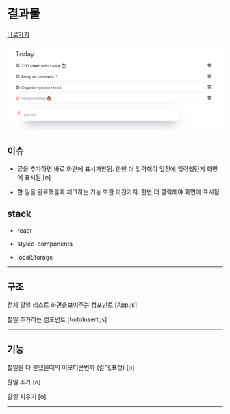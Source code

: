 # 결과물

[바로가기](https://jungsikjeong.github.io/React-ToDoList)

![결과물](./client/src/assets/20200523_143546.png)

## 이슈

- 글을 추가하면 바로 화면에 표시가안됨. 한번 더 입력해야 앞전에 입력했던게 화면에 표시됨 [o]

- 할 일을 완료했을때 체크하는 기능 또한 마찬가지. 한번 더 클릭해야 화면에 표시됨

## stack

- react

- styled-components

- localStorage

---

## 구조

전체 할일 리스트 화면을보여주는 컴포넌트 [App.js]

할일 추가하는 컴포넌트 [todoInsert.js]

---

## 기능

할일을 다 끝냈을때의 이모티콘변화 (컬러,표정) [o]

할일 추가 [o]

할일 지우기 [o]

---
